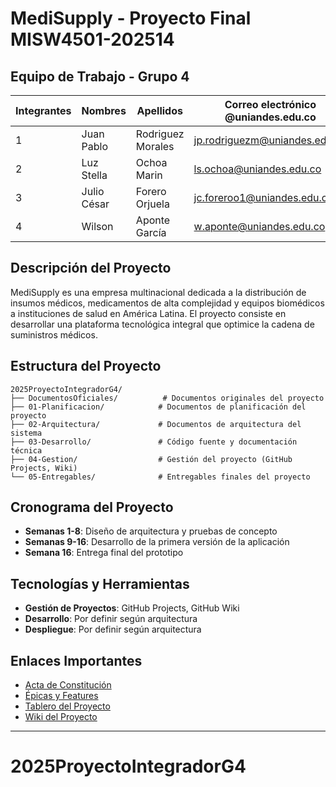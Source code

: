 # MediSupply - Proyecto Final MISW4501-202514

## Equipo de Trabajo - Grupo 4

| Integrantes	| Nombres	| Apellidos	| Correo electrónico @uniandes.edu.co |
|---|---|---|---|
| 1	| Juan Pablo	| Rodriguez Morales	| jp.rodriguezm@uniandes.edu.co| 
| 2 |	Luz Stella | 	Ochoa Marin	| ls.ochoa@uniandes.edu.co|
| 3 |	Julio César	| Forero Orjuela	| jc.foreroo1@uniandes.edu.co|
| 4 |	Wilson	| Aponte García	| w.aponte@uniandes.edu.co|

## Descripción del Proyecto

MediSupply es una empresa multinacional dedicada a la distribución de insumos médicos, medicamentos de alta complejidad y equipos biomédicos a instituciones de salud en América Latina. El proyecto consiste en desarrollar una plataforma tecnológica integral que optimice la cadena de suministros médicos.

## Estructura del Proyecto

```
2025ProyectoIntegradorG4/
├── DocumentosOficiales/          # Documentos originales del proyecto
├── 01-Planificacion/            # Documentos de planificación del proyecto
├── 02-Arquitectura/             # Documentos de arquitectura del sistema
├── 03-Desarrollo/               # Código fuente y documentación técnica
├── 04-Gestion/                  # Gestión del proyecto (GitHub Projects, Wiki)
└── 05-Entregables/              # Entregables finales del proyecto
```

## Cronograma del Proyecto

- **Semanas 1-8**: Diseño de arquitectura y pruebas de concepto
- **Semanas 9-16**: Desarrollo de la primera versión de la aplicación
- **Semana 16**: Entrega final del prototipo

## Tecnologías y Herramientas

- **Gestión de Proyectos**: GitHub Projects, GitHub Wiki
- **Desarrollo**: Por definir según arquitectura
- **Despliegue**: Por definir según arquitectura

## Enlaces Importantes

- [Acta de Constitución](./01-Planificacion/01-Acta-Constitucion.md)
- [Épicas y Features](./01-Planificacion/02-Epicas-Features.md)
- [Tablero del Proyecto](https://github.com/[usuario]/[repositorio]/projects)
- [Wiki del Proyecto](https://github.com/[usuario]/[repositorio]/wiki)

---
# 2025ProyectoIntegradorG4
